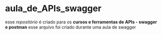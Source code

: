 # aula_de_APIs_swagger
 esse *repositório* é criado para os **cursos e ferramentas de APIs - swagger e postman**
esse arquivo foi criado durante uma aula de swagger
